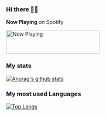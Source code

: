 ### Hi there 👋🏽

<!--
**thecesrom/thecesrom** is a ✨ _special_ ✨ repository because its `README.md` (this file) appears on your GitHub profile.

Here are some ideas to get you started:

- 🔭 I’m currently working on ...
- 🌱 I’m currently learning ...
- 👯 I’m looking to collaborate on ...
- 🤔 I’m looking for help with ...
- 💬 Ask me about ...
- 📫 How to reach me: ...
- 😄 Pronouns: ...
- ⚡ Fun fact: ...
-->

**Now Playing** on Spotify

<a href="https://now-playing-profile-nl19vhuat.vercel.app/now-playing?open">
    <img src="https://now-playing-profile-nl19vhuat.vercel.app/now-playing" width="256" height="64" alt="Now Playing">
</a>

### My stats

[![Anurag's github stats](https://github-readme-stats.vercel.app/api?username=thecesrom&count_private=true&show_icons=true&include_all_commits=true)](https://github.com/thecesrom/github-readme-stats)

### My most used Languages

[![Top Langs](https://github-readme-stats.vercel.app/api/top-langs/?username=thecesrom&layout=compact)](https://github.com/thecesrom/github-readme-stats)

